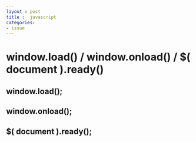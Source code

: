 ```yaml
---
layout : post
title :  javascript 
categories: 
- issue
---
```




# window.load() / window.onload() / $( document ).ready()
  


 
## window.load();

## window.onload();

## $( document ).ready();



 




